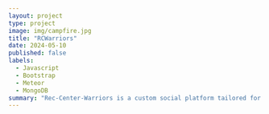 ```yaml
---
layout: project
type: project
image: img/campfire.jpg
title: "RCWarriors"
date: 2024-05-10
published: false
labels:
  - Javascript
  - Bootstrap
  - Meteor
  - MongoDB
summary: "Rec-Center-Warriors is a custom social platform tailored for the University of Hawaii at Manoa community, connecting both seasoned gym enthusiasts and those just starting their fitness journey. With features like Gym Buddy, users can create profiles, connect with friends, join groups, and share updates related to fitness and wellness. It's a supportive space where members can motivate each other, find workout partners, and engage in discussions about staying healthy. Whether you're a gym veteran or a newbie, "Rec Center Warriors" offers a welcoming environment where everyone can thrive together."
---
```

